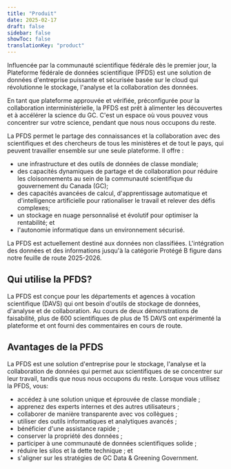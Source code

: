 ```yaml
---
title: "Produit"
date: 2025-02-17
draft: false
sidebar: false
showToc: false
translationKey: "product"
---
```


Influencée par la communauté scientifique fédérale dès le premier jour, la Plateforme fédérale de données scientifique (PFDS) est une solution de données d'entreprise puissante et sécurisée basée sur le cloud qui révolutionne le stockage, l'analyse et la collaboration des données.

En tant que plateforme approuvée et vérifiée, préconfigurée pour la collaboration interministérielle, la PFDS est prêt à alimenter les découvertes et à accélérer la science du GC. C'est un espace où vous pouvez vous concentrer sur votre science, pendant que nous nous occupons du reste.

La PFDS permet le partage des connaissances et la collaboration avec des scientifiques et des chercheurs de tous les ministères et de tout le pays, qui peuvent travailler ensemble sur une seule plateforme. Il offre :

<ul class=« list-disc mb-300 »>
    <li> une infrastructure et des outils de données de classe mondiale; </li>
    <li> des capacités dynamiques de partage et de collaboration pour réduire les cloisonnements au sein de la communauté scientifique du gouvernement du Canada (GC); </li>
    <li> des capacités avancées de calcul, d'apprentissage automatique et d'intelligence artificielle pour rationaliser le travail et relever des défis complexes;  </li>
    <li> un stockage en nuage personnalisé et évolutif pour optimiser la rentabilité; et </li>
    <li> l'autonomie informatique dans un environnement sécurisé. </li>
</ul>

La PFDS est actuellement destiné aux données non classifiées. L'intégration des données et des informations jusqu'à la catégorie Protégé B figure dans notre feuille de route 2025-2026.

## Qui utilise la PFDS?

La PFDS est conçue pour les départements et agences à vocation scientifique (DAVS) qui ont besoin d'outils de stockage de données, d'analyse et de collaboration. Au cours de deux démonstrations de faisabilité, plus de 600 scientifiques de plus de 15 DAVS ont expérimenté la plateforme et ont fourni des commentaires en cours de route.

## Avantages de la PFDS

La PFDS est une solution d'entreprise pour le stockage, l'analyse et la collaboration de données qui permet aux scientifiques de se concentrer sur leur travail, tandis que nous nous occupons du reste. Lorsque vous utilisez la PFDS, vous:

<ul class=« list-disc mb-300 »>
    <li> accédez à une solution unique et éprouvée de classe mondiale ; </li>
    <li> apprenez des experts internes et des autres utilisateurs ; </li>
    <li> collaborer de manière transparente avec vos collègues ; </li>
    <li> utiliser des outils informatiques et analytiques avancés ; </li>
    <li> bénéficier d'une assistance rapide ; </li>
    <li> conserver la propriété des données ; </li>
    <li> participer à une communauté de données scientifiques solide ; </li>
    <li> réduire les silos et la dette technique ; et </li>
    <li> s'aligner sur les stratégies de GC Data & Greening Government.
</ul>